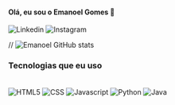 #### Olá, eu sou o Emanoel Gomes 👋
![Linkedin](https://img.shields.io/badge/LinkedIn-0077B5?style=for-the-badge&logo=linkedin&logoColor=white)
![Instagram](https://img.shields.io/badge/Instagram-E4405F?style=for-the-badge&logo=instagram&logoColor=white)

// ![Emanoel GitHub stats](https://github-readme-stats.vercel.app/api?username=Emanoel-Gomes&show_icons=true&theme=cobalt) 

### Tecnologias que eu uso
<div style="display: inline_block"></br>
  <img align=center alt="HTML5" src="https://img.shields.io/badge/HTML-239120?style=for-the-badge&logo=html5&logoColor=white"/>
  <img align=center alt="CSS" src="https://img.shields.io/badge/CSS-239120?&style=for-the-badge&logo=css3&logoColor=white"/>
  <img align=center alt="Javascript" src="https://img.shields.io/badge/JavaScript-F7DF1E?style=for-the-badge&logo=javascript&logoColor=black"/>
  <img align=center alt="Python" src="https://img.shields.io/badge/Python-3776AB?style=for-the-badge&logo=python&logoColor=white"/>
  <img align=center alt="Java" src="https://img.shields.io/badge/Java-ED8B00?style=for-the-badge&logo=openjdk&logoColor=white"/>
</div>

### 
